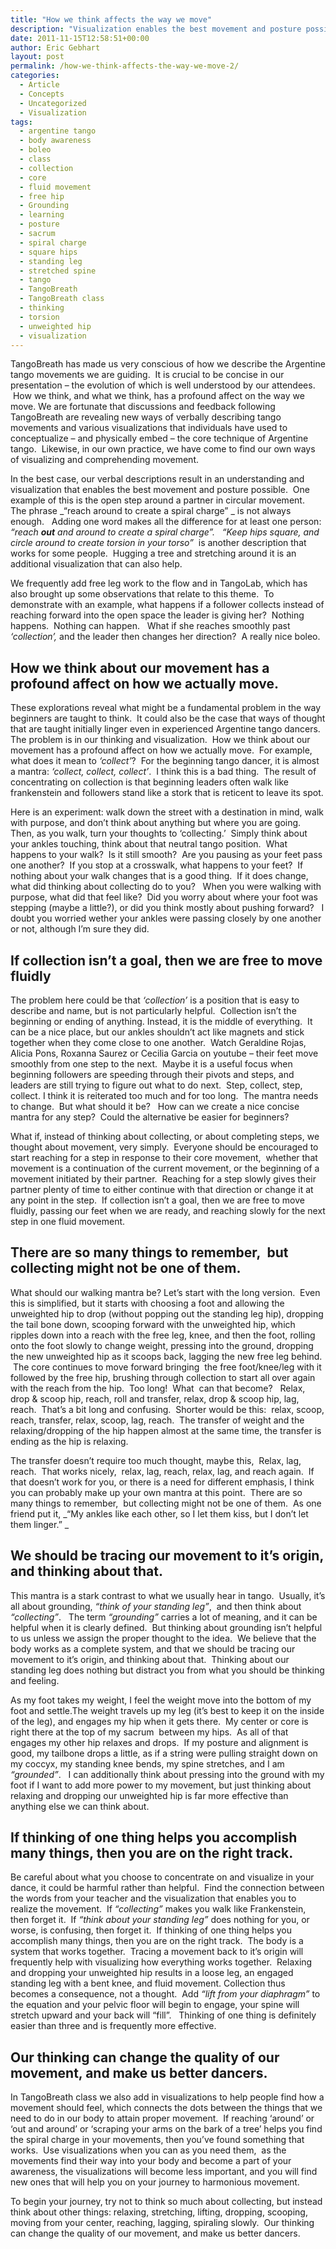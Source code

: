 ```yaml
---
title: "How we think affects the way we move"
description: "Visualization enables the best movement and posture possible"
date: 2011-11-15T12:58:51+00:00
author: Eric Gebhart
layout: post
permalink: /how-we-think-affects-the-way-we-move-2/
categories:
  - Article
  - Concepts
  - Uncategorized
  - Visualization
tags:
  - argentine tango
  - body awareness
  - boleo
  - class
  - collection
  - core
  - fluid movement
  - free hip
  - Grounding
  - learning
  - posture
  - sacrum
  - spiral charge
  - square hips
  - standing leg
  - stretched spine
  - tango
  - TangoBreath
  - TangoBreath class
  - thinking
  - torsion
  - unweighted hip
  - visualization
---
```


<!-- ## Visualization enables the best movement and posture possible -->

TangoBreath has made us very conscious of how we describe the Argentine tango movements we are guiding.  It is crucial to be concise in our presentation &#8211; the evolution of which is well understood by our attendees.  How we think, and what we think, has a profound affect on the way we move. We are fortunate that discussions and feedback following TangoBreath are revealing new ways of verbally describing tango movements and various visualizations that individuals have used to conceptualize &#8211; and physically embed &#8211; the core technique of Argentine tango.  Likewise, in our own practice, we have come to find our own ways of visualizing and comprehending movement.

<!--more-->

In the best case, our verbal descriptions result in an understanding and visualization that enables the best movement and posture possible.  One example of this is the open step around a partner in circular movement.   The phrase _“reach around to create a spiral charge” _ is not always enough.   Adding one word makes all the difference for at least one person: _“reach **out** and around to create a spiral charge”._   _“Keep hips square, and circle around to create torsion in your torso”_  is another description that works for some people.  Hugging a tree and stretching around it is an additional visualization that can also help.

We frequently add free leg work to the flow and in TangoLab, which has also brought up some observations that relate to this theme.  To demonstrate with an example, what happens if a follower collects instead of reaching forward into the open space the leader is giving her?  Nothing happens.  Nothing can happen.   What if she reaches smoothly past _‘collection’,_ and the leader then changes her direction?  A really nice boleo.

## How we think about our movement has a profound affect on how we actually move.

These explorations reveal what might be a fundamental problem in the way beginners are taught to think.  It could also be the case that ways of thought that are taught initially linger even in experienced Argentine tango dancers.  The problem is in our thinking and visualization.  How we think about our movement has a profound affect on how we actually move.  For example, what does it mean to _‘collect’_?  For the beginning tango dancer, it is almost a mantra: _‘collect, collect, collect’_.  I think this is a bad thing.  The result of concentrating on collection is that beginning leaders often walk like frankenstein and followers stand like a stork that is reticent to leave its spot.

Here is an experiment: walk down the street with a destination in mind, walk with purpose, and don’t think about anything but where you are going.   Then, as you walk, turn your thoughts to ‘collecting.’  Simply think about your ankles touching, think about that neutral tango position.  What happens to your walk?  Is it still smooth?  Are you pausing as your feet pass one another?  If you stop at a crosswalk, what happens to your feet?  If nothing about your walk changes that is a good thing.  If it does change, what did thinking about collecting do to you?   When you were walking with purpose, what did that feel like?  Did you worry about where your foot was stepping (maybe a little?), or did you think mostly about pushing forward?   I doubt you worried wether your ankles were passing closely by one another or not, although I’m sure they did.

## If collection isn’t a goal, then we are free to move fluidly

The problem here could be that _‘collection’_ is a position that is easy to describe and name, but is not particularly helpful.  Collection isn’t the beginning or ending of anything. Instead, it is the middle of everything.  It can be a nice place, but our ankles shouldn’t act like magnets and stick together when they come close to one another.  Watch Geraldine Rojas, Alicia Pons, Roxanna Saurez or Cecilia Garcia on youtube &#8211; their feet move smoothly from one step to the next.  Maybe it is a useful focus when beginning followers are speeding through their pivots and steps, and leaders are still trying to figure out what to do next.  Step, collect, step, collect. I think it is reiterated too much and for too long.  The mantra needs to change.  But what should it be?   How can we create a nice concise mantra for any step?  Could the alternative be easier for beginners?

What if, instead of thinking about collecting, or about completing steps, we thought about movement, very simply.  Everyone should be encouraged to start reaching for a step in response to their core movement,  whether that movement is a continuation of the current movement, or the beginning of a movement initiated by their partner.  Reaching for a step slowly gives their partner plenty of time to either continue with that direction or change it at any point in the step.  If collection isn’t a goal, then we are free to move fluidly, passing our feet when we are ready, and reaching slowly for the next step in one fluid movement.

## There are so many things to remember,  but collecting might not be one of them.

What should our walking mantra be? Let’s start with the long version.  Even this is simplified, but it starts with choosing a foot and allowing the unweighted hip to drop (without popping out the standing leg hip), dropping the tail bone down, scooping forward with the unweighted hip, which ripples down into a reach with the free leg, knee, and then the foot, rolling onto the foot slowly to change weight, pressing into the ground, dropping the new unweighted hip as it scoops back, lagging the new free leg behind.  The core continues to move forward bringing  the free foot/knee/leg with it followed by the free hip, brushing through collection to start all over again with the reach from the hip.  Too long!  What  can that become?   Relax, drop & scoop hip, reach, roll and transfer, relax, drop & scoop hip, lag, reach.  That’s a bit long and confusing.  Shorter would be this:  relax, scoop, reach, transfer, relax, scoop, lag, reach.  The transfer of weight and the relaxing/dropping of the hip happen almost at the same time, the transfer is ending as the hip is relaxing.

The transfer doesn’t require too much thought, maybe this,  Relax, lag, reach.  That works nicely,  relax, lag, reach, relax, lag, and reach again.  If that doesn&#8217;t work for you, or there is a need for different emphasis, I think you can probably make up your own mantra at this point.  There are so many things to remember,  but collecting might not be one of them.  As one friend put it, _“My ankles like each other, so I let them kiss, but I don’t let them linger.” _

## We should be tracing our movement to it’s origin, and thinking about that.

This mantra is a stark contrast to what we usually hear in tango.  Usually, it’s all about grounding, _“think of your standing leg”_,  and then think about _“collecting”_.   The term _“grounding”_ carries a lot of meaning, and it can be helpful when it is clearly defined.  But thinking about grounding isn’t helpful to us unless we assign the proper thought to the idea.  We believe that the body works as a complete system, and that we should be tracing our movement to it’s origin, and thinking about that.  Thinking about our standing leg does nothing but distract you from what you should be thinking and feeling.

As my foot takes my weight, I feel the weight move into the bottom of my foot and settle.The weight travels up my leg (it’s best to keep it on the inside of the leg), and engages my hip when it gets there.  My center or core is right there at the top of my sacrum  between my hips.  As all of that engages my other hip relaxes and drops.  If my posture and alignment is good, my tailbone drops a little, as if a string were pulling straight down on my coccyx, my standing knee bends, my spine stretches, and I am _&#8220;grounded”_.   I can additionally think about pressing into the ground with my foot if I want to add more power to my movement, but just thinking about relaxing and dropping our unweighted hip is far more effective than anything else we can think about.

## If thinking of one thing helps you accomplish many things, then you are on the right track.

Be careful about what you choose to concentrate on and visualize in your dance, it could be harmful rather than helpful.  Find the connection between the words from your teacher and the visualization that enables you to realize the movement.  If _“collecting”_ makes you walk like Frankenstein, then forget it.  If _“think about your standing leg”_ does nothing for you, or worse, is confusing, then forget it.  If thinking of one thing helps you accomplish many things, then you are on the right track.  The body is a system that works together.  Tracing a movement back to it’s origin will frequently help with visualizing how everything works together.  Relaxing and dropping your unweighted hip results in a loose leg, an engaged standing leg with a bent knee, and fluid movement. Collection thus becomes a consequence, not a thought.  Add _“lift from your diaphragm”_ to the equation and your pelvic floor will begin to engage, your spine will stretch upward and your back will &#8220;fill&#8221;.   Thinking of one thing is definitely easier than three and is frequently more effective.

## Our thinking can change the quality of our movement, and make us better dancers.

In TangoBreath class we also add in visualizations to help people find how a movement should feel, which connects the dots between the things that we need to do in our body to attain proper movement.  If reaching ‘around’ or ‘out and around’ or ‘scraping your arms on the bark of a tree’ helps you find the spiral charge in your movements, then you’ve found something that works.  Use visualizations when you can as you need them,  as the movements find their way into your body and become a part of your awareness, the visualizations will become less important, and you will find new ones that will help you on your journey to harmonious movement.

To begin your journey, try not to think so much about collecting, but instead think about other things: relaxing, stretching, lifting, dropping, scooping, moving from your center, reaching, lagging, spiraling slowly.  Our thinking can change the quality of our movement, and make us better dancers.
